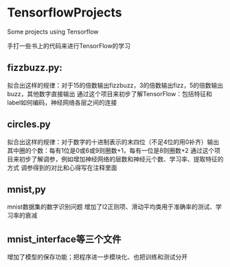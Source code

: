 # TensorflowProjects
Some projects using Tensorflow

手打一些书上的代码来进行TensorFlow的学习
## fizzbuzz.py:
拟合出这样的规律：对于15的倍数输出fizzbuzz，3的倍数输出fizz，5的倍数输出buzz，其他数字直接输出
通过这个项目来初步了解TensorFlow：包括特征和label如何编码，神经网络各层之间的连接
## circles.py
拟合出这样的规律：对于数字的十进制表示的末四位（不足4位的用0补齐）输出其中圈的个数：每有1位是0或6或9则圈数+1，每有一位是8则圈数+2
通过这个项目来初步了解调参，例如增加神经网络的层数和神经元个数、学习率、提取特征的方式
调参得到的对比和心得写在注释里面
## mnist,py
mnist数据集的数字识别问题
增加了l2正则项、滑动平均类用于准确率的测试、学习率的衰减
## mnist_interface等三个文件
增加了模型的保存功能；把程序进一步模块化、也把训练和测试分开
